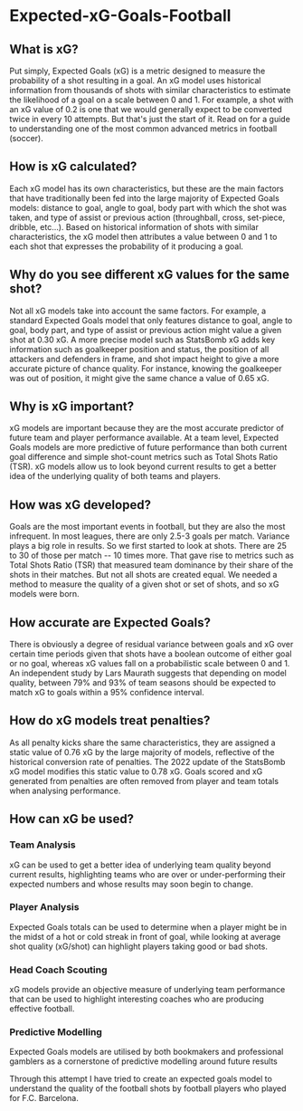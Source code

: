 # Expected-xG-Goals-Football


## What is xG?

Put simply, Expected Goals (xG) is a metric designed to measure the probability of a shot resulting in a goal. An xG model uses historical information from thousands of shots with similar characteristics to estimate the likelihood of a goal on a scale between 0 and 1. For example, a shot with an xG value of 0.2 is one that we would generally expect to be converted twice in every 10 attempts. But that's just the start of it. Read on for a guide to understanding one of the most common advanced metrics in football (soccer).

## How is xG calculated?
Each xG model has its own characteristics, but these are the main factors that have traditionally been fed into the large majority of Expected Goals models: distance to goal, angle to goal, body part with which the shot was taken, and type of assist or previous action (throughball, cross, set-piece, dribble, etc…). Based on historical information of shots with similar characteristics, the xG model then attributes a value between 0 and 1 to each shot that expresses the probability of it producing a goal.

## Why do you see different xG values for the same shot?
Not all xG models take into account the same factors. For example, a standard Expected Goals model that only features distance to goal, angle to goal, body part, and type of assist or previous action might value a given shot at 0.30 xG. A more precise model such as StatsBomb xG adds key information such as goalkeeper position and status, the position of all attackers and defenders in frame, and shot impact height to give a more accurate picture of chance quality. For instance, knowing the goalkeeper was out of position, it might give the same chance a value of 0.65 xG.

## Why is xG important?
xG models are important because they are the most accurate predictor of future team and player performance available. At a team level, Expected Goals models are more predictive of future performance than both current goal difference and simple shot-count metrics such as Total Shots Ratio (TSR). xG models allow us to look beyond current results to get a better idea of the underlying quality of both teams and players.

## How was xG developed?
Goals are the most important events in football, but they are also the most infrequent. In most leagues, there are only 2.5-3 goals per match. Variance plays a big role in results. So we first started to look at shots. There are 25 to 30 of those per match -- 10 times more. That gave rise to metrics such as Total Shots Ratio (TSR) that measured team dominance by their share of the shots in their matches. But not all shots are created equal. We needed a method to measure the quality of a given shot or set of shots, and so xG models were born.

## How accurate are Expected Goals?
There is obviously a degree of residual variance between goals and xG over certain time periods given that shots have a boolean outcome of either goal or no goal, whereas xG values fall on a probabilistic scale between 0 and 1. An independent study by Lars Maurath suggests that depending on model quality, between 79% and 93% of team seasons should be expected to match xG to goals within a 95% confidence interval.


## How do xG models treat penalties?
As all penalty kicks share the same characteristics, they are assigned a static value of 0.76 xG by the large majority of models, reflective of the historical conversion rate of penalties. The 2022 update of the StatsBomb xG model modifies this static value to 0.78 xG. Goals scored and xG generated from penalties are often removed from player and team totals when analysing performance.


## How can xG be used? 

###  Team Analysis
xG can be used to get a better idea of underlying team quality beyond current results, highlighting teams who are over or under-performing their expected numbers and whose results may soon begin to change. 

### Player Analysis
Expected Goals totals can be used to determine when a player might be in the midst of a hot or cold streak in front of goal, while looking at average shot quality (xG/shot) can highlight players taking good or bad shots. 

### Head Coach Scouting
xG models provide an objective measure of underlying team performance that can be used to highlight interesting coaches who are producing effective football. 

### Predictive Modelling
Expected Goals models are utilised by both bookmakers and professional gamblers as a cornerstone of predictive modelling around future results

Through this attempt I have tried to create an expected goals model to understand the quality of the football shots by football players who played for F.C. Barcelona.



